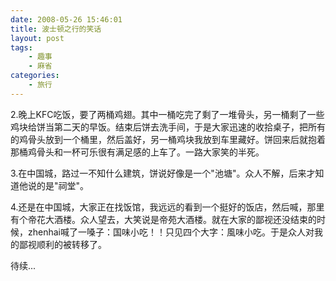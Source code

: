 ```yaml
---
date: 2008-05-26 15:46:01
title: 波士顿之行的笑话
layout: post
tags:
    - 趣事
    - 麻省
categories:
    - 旅行
---
```

2.晚上KFC吃饭，要了两桶鸡翅。其中一桶吃完了剩了一堆骨头，另一桶剩了一些鸡块给饼当第二天的早饭。结束后饼去洗手间，于是大家迅速的收拾桌子，把所有的鸡骨头放到一个桶里，然后盖好，另一桶鸡块我放到车里藏好。饼回来后就抱着那桶鸡骨头和一杯可乐很有满足感的上车了。一路大家笑的半死。

3.在中国城，路过一不知什么建筑，饼说好像是一个"池塘"。众人不解，后来才知道他说的是"祠堂"。

4.还是在中国城，大家正在找饭馆，我远远的看到一个挺好的饭店，然后喊，那里有个帝花大酒楼。众人望去，大笑说是帝苑大酒楼。就在大家的鄙视还没结束的时候，zhenhai喊了一嗓子：国味小吃！！只见四个大字：風味小吃。于是众人对我的鄙视顺利的被转移了。

待续...